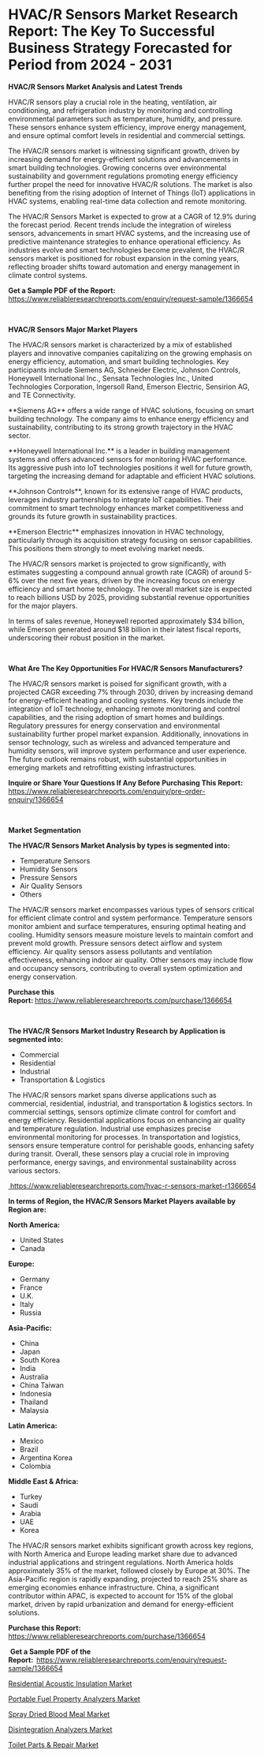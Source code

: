 <p><h1>HVAC/R Sensors Market Research Report: The Key To Successful Business Strategy Forecasted for Period from 2024 - 2031</h1></p><p><strong>HVAC/R Sensors Market Analysis and Latest Trends</strong></p>
<p><p>HVAC/R sensors play a crucial role in the heating, ventilation, air conditioning, and refrigeration industry by monitoring and controlling environmental parameters such as temperature, humidity, and pressure. These sensors enhance system efficiency, improve energy management, and ensure optimal comfort levels in residential and commercial settings.</p><p>The HVAC/R sensors market is witnessing significant growth, driven by increasing demand for energy-efficient solutions and advancements in smart building technologies. Growing concerns over environmental sustainability and government regulations promoting energy efficiency further propel the need for innovative HVAC/R solutions. The market is also benefiting from the rising adoption of Internet of Things (IoT) applications in HVAC systems, enabling real-time data collection and remote monitoring.</p><p>The HVAC/R Sensors Market is expected to grow at a CAGR of 12.9% during the forecast period. Recent trends include the integration of wireless sensors, advancements in smart HVAC systems, and the increasing use of predictive maintenance strategies to enhance operational efficiency. As industries evolve and smart technologies become prevalent, the HVAC/R sensors market is positioned for robust expansion in the coming years, reflecting broader shifts toward automation and energy management in climate control systems.</p></p>
<p><strong>Get a Sample PDF of the Report:&nbsp;</strong> <a href="https://www.reliableresearchreports.com/enquiry/request-sample/1366654?utm_campaign=11&utm_medium=2&utm_source=Github&utm_content=ia&utm_term=29102024&utm_id=hvacr-sensors">https://www.reliableresearchreports.com/enquiry/request-sample/1366654</a></p>
<p>&nbsp;</p>
<p><strong>HVAC/R Sensors Major Market Players</strong></p>
<p><p>The HVAC/R sensors market is characterized by a mix of established players and innovative companies capitalizing on the growing emphasis on energy efficiency, automation, and smart building technologies. Key participants include Siemens AG, Schneider Electric, Johnson Controls, Honeywell International Inc., Sensata Technologies Inc., United Technologies Corporation, Ingersoll Rand, Emerson Electric, Sensirion AG, and TE Connectivity.</p><p>**Siemens AG** offers a wide range of HVAC solutions, focusing on smart building technology. The company aims to enhance energy efficiency and sustainability, contributing to its strong growth trajectory in the HVAC sector.</p><p>**Honeywell International Inc.** is a leader in building management systems and offers advanced sensors for monitoring HVAC performance. Its aggressive push into IoT technologies positions it well for future growth, targeting the increasing demand for adaptable and efficient HVAC solutions.</p><p>**Johnson Controls**, known for its extensive range of HVAC products, leverages industry partnerships to integrate IoT capabilities. Their commitment to smart technology enhances market competitiveness and grounds its future growth in sustainability practices.</p><p>**Emerson Electric** emphasizes innovation in HVAC technology, particularly through its acquisition strategy focusing on sensor capabilities. This positions them strongly to meet evolving market needs.</p><p>The HVAC/R sensors market is projected to grow significantly, with estimates suggesting a compound annual growth rate (CAGR) of around 5-6% over the next five years, driven by the increasing focus on energy efficiency and smart home technology. The overall market size is expected to reach billions USD by 2025, providing substantial revenue opportunities for the major players.</p><p>In terms of sales revenue, Honeywell reported approximately $34 billion, while Emerson generated around $18 billion in their latest fiscal reports, underscoring their robust position in the market.</p></p>
<p>&nbsp;</p>
<p><strong>What Are The Key Opportunities For HVAC/R Sensors Manufacturers?</strong></p>
<p><p>The HVAC/R sensors market is poised for significant growth, with a projected CAGR exceeding 7% through 2030, driven by increasing demand for energy-efficient heating and cooling systems. Key trends include the integration of IoT technology, enhancing remote monitoring and control capabilities, and the rising adoption of smart homes and buildings. Regulatory pressures for energy conservation and environmental sustainability further propel market expansion. Additionally, innovations in sensor technology, such as wireless and advanced temperature and humidity sensors, will improve system performance and user experience. The future outlook remains robust, with substantial opportunities in emerging markets and retrofitting existing infrastructures.</p></p>
<p><strong>Inquire or Share Your Questions If Any Before Purchasing This Report:</strong> <a href="https://www.reliableresearchreports.com/enquiry/pre-order-enquiry/1366654?utm_campaign=11&utm_medium=2&utm_source=Github&utm_content=ia&utm_term=29102024&utm_id=hvacr-sensors">https://www.reliableresearchreports.com/enquiry/pre-order-enquiry/1366654</a></p>
<p>&nbsp;</p>
<p><strong>Market Segmentation</strong></p>
<p><strong>The HVAC/R Sensors Market Analysis by types is segmented into:</strong></p>
<p><ul><li>Temperature Sensors</li><li>Humidity Sensors</li><li>Pressure Sensors</li><li>Air Quality Sensors</li><li>Others</li></ul></p>
<p><p>The HVAC/R sensors market encompasses various types of sensors critical for efficient climate control and system performance. Temperature sensors monitor ambient and surface temperatures, ensuring optimal heating and cooling. Humidity sensors measure moisture levels to maintain comfort and prevent mold growth. Pressure sensors detect airflow and system efficiency. Air quality sensors assess pollutants and ventilation effectiveness, enhancing indoor air quality. Other sensors may include flow and occupancy sensors, contributing to overall system optimization and energy conservation.</p></p>
<p><strong>Purchase this Report:&nbsp;</strong><a href="https://www.reliableresearchreports.com/purchase/1366654?utm_campaign=11&utm_medium=2&utm_source=Github&utm_content=ia&utm_term=29102024&utm_id=hvacr-sensors">https://www.reliableresearchreports.com/purchase/1366654</a></p>
<p>&nbsp;</p>
<p><strong>The HVAC/R Sensors Market Industry Research by Application is segmented into:</strong></p>
<p><ul><li>Commercial</li><li>Residential</li><li>Industrial</li><li>Transportation & Logistics</li></ul></p>
<p><p>The HVAC/R sensors market spans diverse applications such as commercial, residential, industrial, and transportation & logistics sectors. In commercial settings, sensors optimize climate control for comfort and energy efficiency. Residential applications focus on enhancing air quality and temperature regulation. Industrial use emphasizes precise environmental monitoring for processes. In transportation and logistics, sensors ensure temperature control for perishable goods, enhancing safety during transit. Overall, these sensors play a crucial role in improving performance, energy savings, and environmental sustainability across various sectors.</p></p>
<p><a href="https://www.reliableresearchreports.com/hvac-r-sensors-market-r1366654?utm_campaign=11&utm_medium=2&utm_source=Github&utm_content=ia&utm_term=29102024&utm_id=hvacr-sensors">&nbsp;https://www.reliableresearchreports.com/hvac-r-sensors-market-r1366654</a></p>
<p><strong>In terms of Region, the HVAC/R Sensors Market Players available by Region are:</strong></p>
<p>
    <p> <strong> North America: </strong>
        <ul>
            <li>United States</li>
            <li>Canada</li>
        </ul>
        </p> 
    <p> <strong> Europe: </strong>
        <ul>
            <li>Germany</li>
            <li>France</li>
            <li>U.K.</li>
            <li>Italy</li>
            <li>Russia</li>
        </ul>
        </p> 
    <p> <strong> Asia-Pacific: </strong>
        <ul>
            <li>China</li>
            <li>Japan</li>
            <li>South Korea</li>
            <li>India</li>
            <li>Australia</li>
            <li>China Taiwan</li>
            <li>Indonesia</li>
            <li>Thailand</li>
            <li>Malaysia</li>
        </ul>
        </p> 
    <p> <strong> Latin America: </strong>
        <ul>
            <li>Mexico</li>
            <li>Brazil</li>
            <li>Argentina Korea</li>
            <li>Colombia</li>
        </ul>
        </p> 
    <p> <strong> Middle East & Africa: </strong>
        <ul>
            <li>Turkey</li>
            <li>Saudi</li>
            <li>Arabia</li>
            <li>UAE</li>
            <li>Korea</li>
        </ul>
    </p>
    </p>
<p><p>The HVAC/R sensors market exhibits significant growth across key regions, with North America and Europe leading market share due to advanced industrial applications and stringent regulations. North America holds approximately 35% of the market, followed closely by Europe at 30%. The Asia-Pacific region is rapidly expanding, projected to reach 25% share as emerging economies enhance infrastructure. China, a significant contributor within APAC, is expected to account for 15% of the global market, driven by rapid urbanization and demand for energy-efficient solutions.</p></p>
<p><strong>Purchase this Report: </strong><a href="https://www.reliableresearchreports.com/purchase/1366654?utm_campaign=11&utm_medium=2&utm_source=Github&utm_content=ia&utm_term=29102024&utm_id=hvacr-sensors">https://www.reliableresearchreports.com/purchase/1366654</a></p>
<p>&nbsp;<strong>Get a Sample PDF of the Report:&nbsp;&nbsp;</strong><a href="https://www.reliableresearchreports.com/enquiry/request-sample/1366654?utm_campaign=11&utm_medium=2&utm_source=Github&utm_content=ia&utm_term=29102024&utm_id=hvacr-sensors">https://www.reliableresearchreports.com/enquiry/request-sample/1366654</a></p>
<p><strong></strong></p>
<p><p><a href="https://medium.com/@obristawzenger5xq/in-the-residential-acoustic-insulation-market-the-main-focus-is-on-keeping-costs-low-and-getting-a2cb7aef8936?utm_campaign=11&utm_medium=2&utm_source=Github&utm_content=ia&utm_term=29102024&utm_id=hvacr-sensors">Residential Acoustic Insulation Market</a></p><p><a href="https://issuu.com/reportprime-2/docs/portable-fuel-property-analyzers-ma_01a3e212b2e960?utm_campaign=11&utm_medium=2&utm_source=Github&utm_content=ia&utm_term=29102024&utm_id=hvacr-sensors">Portable Fuel Property Analyzers Market</a></p><p><a href="https://medium.com/@vangoyalg8/the-global-spray-dried-blood-meal-market-is-at-the-forefront-of-innovation-driving-rapid-79284b6c30dd?utm_campaign=11&utm_medium=2&utm_source=Github&utm_content=ia&utm_term=29102024&utm_id=hvacr-sensors">Spray Dried Blood Meal Market</a></p><p><a href="https://issuu.com/reportprime-2/docs/disintegration-analyzers-market-siz_6fa90bf3b0dc32?utm_campaign=11&utm_medium=2&utm_source=Github&utm_content=ia&utm_term=29102024&utm_id=hvacr-sensors">Disintegration Analyzers Market</a></p><p><a href="https://www.linkedin.com/pulse/trends-global-toilet-parts-repair-market-forecast-analysis-ec1we?utm_campaign=11&utm_medium=2&utm_source=Github&utm_content=ia&utm_term=29102024&utm_id=hvacr-sensors">Toilet Parts & Repair Market</a></p></p>